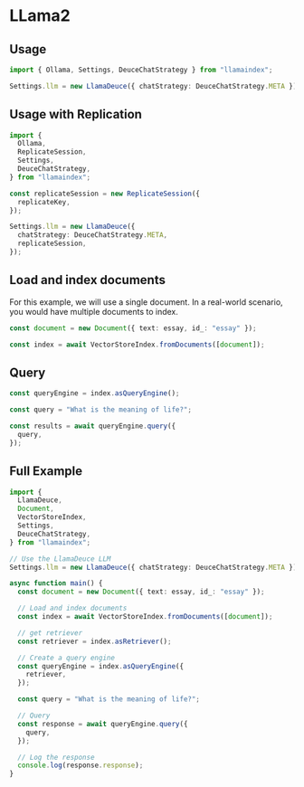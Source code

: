 # LLama2

## Usage

```ts
import { Ollama, Settings, DeuceChatStrategy } from "llamaindex";

Settings.llm = new LlamaDeuce({ chatStrategy: DeuceChatStrategy.META });
```

## Usage with Replication

```ts
import {
  Ollama,
  ReplicateSession,
  Settings,
  DeuceChatStrategy,
} from "llamaindex";

const replicateSession = new ReplicateSession({
  replicateKey,
});

Settings.llm = new LlamaDeuce({
  chatStrategy: DeuceChatStrategy.META,
  replicateSession,
});
```

## Load and index documents

For this example, we will use a single document. In a real-world scenario, you would have multiple documents to index.

```ts
const document = new Document({ text: essay, id_: "essay" });

const index = await VectorStoreIndex.fromDocuments([document]);
```

## Query

```ts
const queryEngine = index.asQueryEngine();

const query = "What is the meaning of life?";

const results = await queryEngine.query({
  query,
});
```

## Full Example

```ts
import {
  LlamaDeuce,
  Document,
  VectorStoreIndex,
  Settings,
  DeuceChatStrategy,
} from "llamaindex";

// Use the LlamaDeuce LLM
Settings.llm = new LlamaDeuce({ chatStrategy: DeuceChatStrategy.META });

async function main() {
  const document = new Document({ text: essay, id_: "essay" });

  // Load and index documents
  const index = await VectorStoreIndex.fromDocuments([document]);

  // get retriever
  const retriever = index.asRetriever();

  // Create a query engine
  const queryEngine = index.asQueryEngine({
    retriever,
  });

  const query = "What is the meaning of life?";

  // Query
  const response = await queryEngine.query({
    query,
  });

  // Log the response
  console.log(response.response);
}
```

